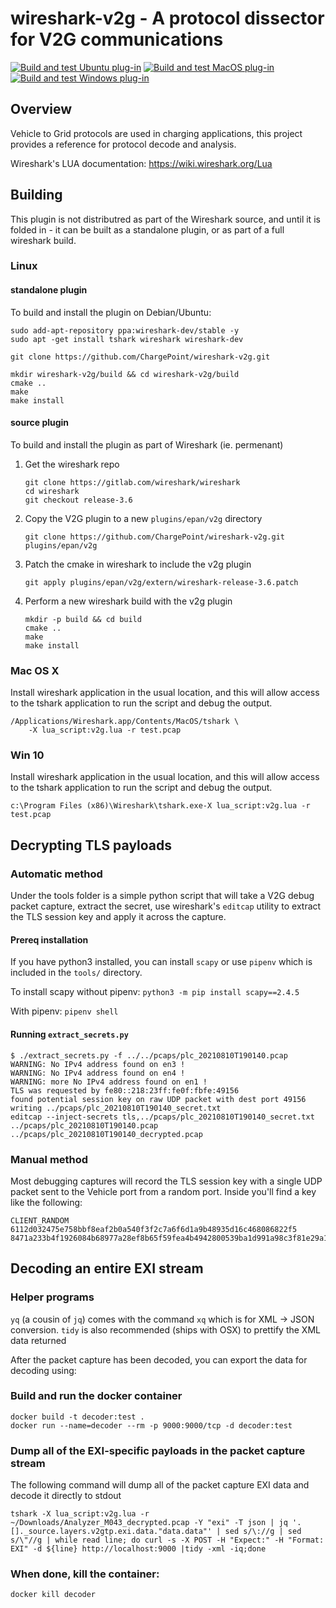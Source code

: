 # wireshark-v2g - A protocol dissector for V2G communications

[![Build and test Ubuntu plug-in](https://github.com/ChargePoint/wireshark-v2g/workflows/Build%20and%20test%20Ubuntu%20plug-in/badge.svg)](https://github.com/ChargePoint/wireshark-v2g/actions?query=workflow%3A%22Build+and+test+Ubuntu+plug-in%22)
[![Build and test MacOS plug-in](https://github.com/ChargePoint/wireshark-v2g/workflows/Build%20and%20test%20MacOS%20plug-in/badge.svg)](https://github.com/ChargePorint/wireshark-v2g/actions?query=workflow%3A%22Build+and+test+MacOS+plug-in%22)
[![Build and test Windows plug-in](https://github.com/ChargePoint/wireshark-v2g/workflows/Build%20and%20test%20Windows%20plug-in/badge.svg)](https://github.com/ChargePoint/wireshark-v2g/actions?query=workflow%3A%22Build+and+test+Windows+plug-in%22)

## Overview

Vehicle to Grid protocols are used in charging applications, this
project provides a reference for protocol decode and analysis.

Wireshark's LUA documentation:  https://wiki.wireshark.org/Lua

## Building

This plugin is not distributred as part of the Wireshark source, and
until it is folded in - it can be built as a standalone plugin, or
as part of a full wireshark build.

### Linux

#### standalone plugin

To build and install the plugin on Debian/Ubuntu:

```
sudo add-apt-repository ppa:wireshark-dev/stable -y
sudo apt -get install tshark wireshark wireshark-dev

git clone https://github.com/ChargePoint/wireshark-v2g.git

mkdir wireshark-v2g/build && cd wireshark-v2g/build
cmake ..
make
make install
```

#### source plugin

To build and install the plugin as part of Wireshark (ie. permenant)

1) Get the wireshark repo
    ```
    git clone https://gitlab.com/wireshark/wireshark
    cd wireshark
    git checkout release-3.6
    ```

2) Copy the V2G plugin to a new `plugins/epan/v2g` directory
    ```
    git clone https://github.com/ChargePoint/wireshark-v2g.git plugins/epan/v2g
    ```

3) Patch the cmake in wireshark to include the v2g plugin
    ```
    git apply plugins/epan/v2g/extern/wireshark-release-3.6.patch
    ```

4) Perform a new wireshark build with the v2g plugin
    ```
    mkdir -p build && cd build
    cmake ..
    make
    make install
    ```

### Mac OS X

Install wireshark application in the usual location, and this will
allow access to the tshark application to run the script and debug
the output.

```
/Applications/Wireshark.app/Contents/MacOS/tshark \
    -X lua_script:v2g.lua -r test.pcap
```

### Win 10

Install wireshark application in the usual location, and this will
allow access to the tshark application to run the script and debug
the output.

```
c:\Program Files (x86)\Wireshark\tshark.exe-X lua_script:v2g.lua -r test.pcap
```

## Decrypting TLS payloads

### Automatic method

Under the tools folder is a simple python script that will take a V2G
debug packet capture, extract the secret, use wireshark's `editcap`
utility to extract the TLS session key and apply it across the capture.

#### Prereq installation
If you have python3 installed, you can install `scapy` or use `pipenv` which
is included in the `tools/` directory.

To install scapy without pipenv: `python3 -m pip install scapy==2.4.5`

With pipenv: `pipenv shell`

#### Running `extract_secrets.py`

```shell
$ ./extract_secrets.py -f ../../pcaps/plc_20210810T190140.pcap
WARNING: No IPv4 address found on en3 !
WARNING: No IPv4 address found on en4 !
WARNING: more No IPv4 address found on en1 !
TLS was requested by fe80::218:23ff:fe0f:fbfe:49156
found potential session key on raw UDP packet with dest port 49156
writing ../pcaps/plc_20210810T190140_secret.txt
editcap --inject-secrets tls,../pcaps/plc_20210810T190140_secret.txt ../pcaps/plc_20210810T190140.pcap ../pcaps/plc_20210810T190140_decrypted.pcap
```

### Manual method

Most debugging captures will record the TLS session key with a single UDP
packet sent to the Vehicle port from a random port. Inside you'll find a key
like the following:

```
CLIENT_RANDOM 6112d032475e758bbf8eaf2b0a540f3f2c7a6f6d1a9b48935d16c468086822f5 8471a233b4f1926084b68977a28ef8b65f59fea4b4942800539ba1d991a98c3f81e29a109d394606bd91286981dbd122
```


## Decoding an entire EXI stream

### Helper programs

`yq` (a cousin of `jq`) comes with the command `xq` which is for XML -> JSON conversion.
`tidy` is also recommended (ships with OSX) to prettify the XML data returned

After the packet capture has been decoded, you can export the data for decoding using:

### Build and run the docker container

```
docker build -t decoder:test .
docker run --name=decoder --rm -p 9000:9000/tcp -d decoder:test
```

### Dump all of the EXI-specific payloads in the packet capture stream

The following command will dump all of the packet capture EXI data and decode it directly to stdout

```
tshark -X lua_script:v2g.lua -r ~/Downloads/Analyzer_M043_decrypted.pcap -Y "exi" -T json | jq '.[]._source.layers.v2gtp.exi.data."data.data"' | sed s/\://g | sed s/\"//g | while read line; do curl -s -X POST -H "Expect:" -H "Format: EXI" -d ${line} http://localhost:9000 |tidy -xml -iq;done
```

### When done, kill the container:

```
docker kill decoder
```

